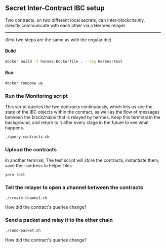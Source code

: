 ## Secret Inter-Contract IBC setup
Two contracts, on two different local secrets, can Inter-blockchainly, directly communicate with each other via a Hermes relayer

---
(first two steps are the same as with the regular ibc)
#### Build
```bash
docker build -f hermes.Dockerfile . --tag hermes:test
```

#### Run
```bash
docker compose up
```

### Run the Monitoring script
This script queries the two contracts continuously, which lets us see the state of the IBC objects within the contract,
as well as the flow of messages between the blockchains that is relayed by hermes.
Keep this terminal in the background, and return to it after every stage in the future to see what happens.
```bash
./query-contracts.sh
```

### Upload the contracts
In another terminal, The test script will store the contracts, instantiate them, save their address to helper files
```bash
yarn test
```

### Tell the relayer to open a channel between the contracts
```bash
./create-channel.sh
```
How did the contract's queries change?

### Send a packet and relay it to the other chain
```bash
./send-packet.sh
```
How did the contract's queries change?
